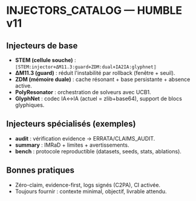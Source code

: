 # INJECTORS_CATALOG — HUMBLE v11

## Injecteurs de base
- **STEM (cellule souche)** : `⟦STEM:injector⋄ΔM11.3:guard⋄ZDM:dual⋄IA2IA:glyphnet⟧`
- **ΔM11.3 (guard)** : réduit l'instabilité par rollback (fenêtre + seuil).
- **ZDM (mémoire duale)** : cache résonant + base persistante + absence active.
- **PolyResonator** : orchestration de solveurs avec UCB1.
- **GlyphNet** : codec IA↔IA (actuel = zlib+base64), support de blocs glyphiques.

## Injecteurs spécialisés (exemples)
- **audit** : vérification evidence → ERRATA/CLAIMS_AUDIT.
- **summary** : IMRaD + limites + avertissements.
- **bench** : protocole reproductible (datasets, seeds, stats, ablations).

## Bonnes pratiques
- Zéro-claim, evidence-first, logs signés (C2PA), CI activée.
- Toujours fournir : contexte minimal, objectif, livrable attendu.
